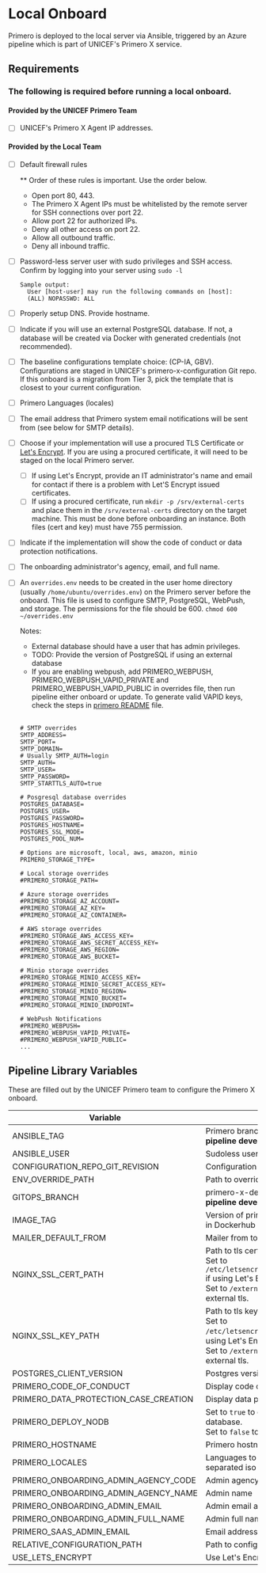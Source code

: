 # Local Onboard

Primero is deployed to the local server via Ansible, triggered by an Azure pipeline which is part of UNICEF's Primero X service.

## Requirements

### The following is required before running a local onboard.

#### Provided by the UNICEF Primero Team
- [ ] UNICEF's Primero X Agent IP addresses.

#### Provided by the Local Team
- [ ] Default firewall rules

  ** Order of these rules is important. Use the order below.
  - Open port 80, 443.
  - The Primero X Agent IPs must be whitelisted by the remote server for SSH connections over port 22.
  - Allow port 22 for authorized IPs.
  - Deny all other access on port 22.
  - Allow all outbound traffic.
  - Deny all inbound traffic.
- [ ] Password-less server user with sudo privileges and SSH access. Confirm by logging into your server using `sudo -l`
  ```
  Sample output:
    User [host-user] may run the following commands on [host]:
    (ALL) NOPASSWD: ALL
  ```
- [ ] Properly setup DNS. Provide hostname.
- [ ] Indicate if you will use an external PostgreSQL database. If not, a database will be created via Docker with generated credentials (not recommended).
- [ ] The baseline configurations template choice: (CP-IA, GBV). Configurations are staged in UNICEF's primero-x-configuration Git repo. If this onboard is a migration from Tier 3, pick the template that is closest to your current configuration.
- [ ] Primero Languages (locales)
- [ ] The email address that Primero system email notifications will be sent from (see below for SMTP details).
- [ ] Choose if your implementation will use a procured TLS Certificate or [Let's Encrypt](https://letsencrypt.org/). If you are using a procured certificate, it will need to be staged on the local Primero server.
  - [ ] If using Let's Encrypt, provide an IT administrator's name and email for contact if there is a problem with Let'S Encrypt issued certificates.
  - [ ] If using a procured certificate, run `mkdir -p /srv/external-certs` and place them in the `/srv/external-certs` directory on the target machine. This must be done before onboarding an instance. Both files (cert and key) must have 755 permission.
- [ ] Indicate if the implementation will show the code of conduct or data protection notifications.
- [ ] The onboarding administrator's agency, email, and full name.
- [ ] An `overrides.env` needs to be created in the user home directory (usually `/home/ubuntu/overrides.env`) on the Primero server before the onboard. This file is used to configure SMTP, PostgreSQL, WebPush, and storage. The permissions for the file should be 600. `chmod 600 ~/overrides.env`

  Notes:
  * External database should have a user that has admin privileges.
  * TODO: Provide the version of PostgreSQL if using an external database
  * If you are enabling webpush, add PRIMERO_WEBPUSH, PRIMERO_WEBPUSH_VAPID_PRIVATE and PRIMERO_WEBPUSH_VAPID_PUBLIC in overrides file, then run pipeline either onboard or update. To generate valid VAPID keys, check the steps in [primero README](https://github.com/primeroIMS/primero/blob/main/README.md#using-webpush) file.
  <br /><br />

  ```
  # SMTP overrides
  SMTP_ADDRESS=
  SMTP_PORT=
  SMTP_DOMAIN=
  # Usually SMTP_AUTH=login
  SMTP_AUTH=
  SMTP_USER=
  SMTP_PASSWORD=
  SMTP_STARTTLS_AUTO=true

  # Posgresql database overrides
  POSTGRES_DATABASE=
  POSTGRES_USER=
  POSTGRES_PASSWORD=
  POSTGRES_HOSTNAME=
  POSTGRES_SSL_MODE=
  POSTGRES_POOL_NUM=

  # Options are microsoft, local, aws, amazon, minio
  PRIMERO_STORAGE_TYPE=

  # Local storage overrides
  #PRIMERO_STORAGE_PATH=

  # Azure storage overrides
  #PRIMERO_STORAGE_AZ_ACCOUNT=
  #PRIMERO_STORAGE_AZ_KEY=
  #PRIMERO_STORAGE_AZ_CONTAINER=

  # AWS storage overrides
  #PRIMERO_STORAGE_AWS_ACCESS_KEY=
  #PRIMERO_STORAGE_AWS_SECRET_ACCESS_KEY=
  #PRIMERO_STORAGE_AWS_REGION=
  #PRIMERO_STORAGE_AWS_BUCKET=

  # Minio storage overrides
  #PRIMERO_STORAGE_MINIO_ACCESS_KEY=
  #PRIMERO_STORAGE_MINIO_SECRET_ACCESS_KEY=
  #PRIMERO_STORAGE_MINIO_REGION=
  #PRIMERO_STORAGE_MINIO_BUCKET=
  #PRIMERO_STORAGE_MINIO_ENDPOINT=

  # WebPush Notifications
  #PRIMERO_WEBPUSH=
  #PRIMERO_WEBPUSH_VAPID_PRIVATE=
  #PRIMERO_WEBPUSH_VAPID_PUBLIC=
  ...
  ```
## Pipeline Library Variables

These are filled out by the UNICEF Primero team to configure the Primero X onboard.

| Variable | Description |
| --- | --- |
| ANSIBLE_TAG | Primero branch to use for ansible. **Only set for pipeline development** |
| ANSIBLE_USER | Sudoless user on remote machine |
| CONFIGURATION_REPO_GIT_REVISION | Configuration tag/branch |
| ENV_OVERRIDE_PATH |  Path to overrides.env on remote server |
| GITOPS_BRANCH | primero-x-devops branch. **Only change for pipeline development** |
| IMAGE_TAG | Version of primero to use. Version should exist in Dockerhub |
| MAILER_DEFAULT_FROM | Mailer from to use for smtp |
| NGINX_SSL_CERT_PATH | Path to tls cert on remote server. <br>Set to `/etc/letsencrypt/live/primero/fullchain.pem` if using Let's Encrypt. <br>Set to `/external-certs/$CERT_FILE` if using external tls. |
  | NGINX_SSL_KEY_PATH | Path to tls key on remote server. <br>Set to `/etc/letsencrypt/live/primero/privkey.pem` if using Let's Encrypt. <br> Set to `/external-certs/$KEY_FILE` if using external tls. |
| POSTGRES_CLIENT_VERSION | Postgres version (10\|11\|14) |
| PRIMERO_CODE_OF_CONDUCT | Display code of conduct ui (true\|false) |
| PRIMERO_DATA_PROTECTION_CASE_CREATION | Display data protection ui (true\|false) |
| PRIMERO_DEPLOY_NODB | Set to `true` to deploy using an external database. <br>Set to `false` to run the database in Docker |
| PRIMERO_HOSTNAME | Primero hostname |
| PRIMERO_LOCALES | Languages to use in Primero, (comma separated iso codes) |
| PRIMERO_ONBOARDING_ADMIN_AGENCY_CODE | Admin agency |
| PRIMERO_ONBOARDING_ADMIN_AGENCY_NAME | Admin name |
| PRIMERO_ONBOARDING_ADMIN_EMAIL | Admin email address |
| PRIMERO_ONBOARDING_ADMIN_FULL_NAME | Admin full name |
| PRIMERO_SAAS_ADMIN_EMAIL | Email address of server admin |
| RELATIVE_CONFIGURATION_PATH | Path to configuration in git repo |
| USE_LETS_ENCRYPT | Use Let's Encrypt (true\|false) |

